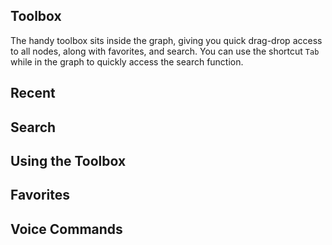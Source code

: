## Toolbox
The handy toolbox sits inside the graph, giving you quick drag-drop access to all nodes, along with favorites, and search. You can use the shortcut `Tab` while in the graph to quickly access the search function.

## Recent
## Search
## Using the Toolbox
## Favorites
## Voice Commands
